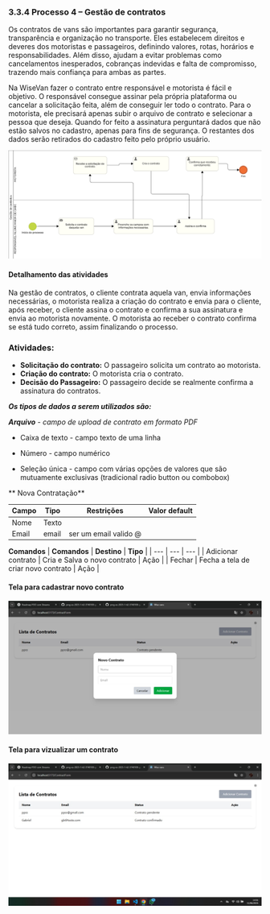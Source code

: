 ### 3.3.4 Processo 4 – Gestão de contratos

Os contratos de vans são importantes para garantir segurança, transparência e organização no transporte. Eles estabelecem direitos e deveres dos motoristas e passageiros, definindo valores, rotas, horários e responsabilidades. Além disso, ajudam a evitar problemas como cancelamentos inesperados, cobranças indevidas e falta de compromisso, trazendo mais confiança para ambas as partes.  

Na WiseVan fazer o contrato entre responsável e motorista é fácil e objetivo. O responsável consegue assinar pela própria plataforma ou cancelar a solicitação feita, além de conseguir ler todo o contrato. Para o motorista, ele precisará apenas subir o arquivo de contrato e selecionar a pessoa que deseja. Quando for feito a assinatura perguntará dados que não estão salvos no cadastro, apenas para fins de segurança. O restantes dos dados serão retirados do cadastro feito pelo próprio usuário. 

![Gestao de contratos](images/bpmn-contratos.png)


#### Detalhamento das atividades

Na gestão de contratos, o cliente contrata aquela van, envia informações necessárias, o motorista realiza a criação do contrato e envia para o cliente, após receber, o cliente assina o contrato e confirma a sua assinatura e envia ao motorista novamente. O motorista ao receber o contrato confirma se está tudo correto, assim finalizando o processo.

### Atividades:  
- **Solicitação do contrato:** O passageiro solicita um contrato ao motorista.  
- **Criação do contrato:** O motorista cria o contrato.  
- **Decisão do Passageiro:** O passageiro decide se realmente confirma a assinatura do contratos.
  
_**Os tipos de dados a serem utilizados são:**_

_**Arquivo** - campo de upload de contrato em formato PDF_

* Caixa de texto - campo texto de uma linha

* Número - campo numérico

* Seleção única - campo com várias opções de valores que são mutuamente exclusivas (tradicional radio button ou combobox)



** Nova Contratação**

| **Campo**       | **Tipo**         | **Restrições**         | **Valor default** |
| ---             | ---              | ---                    | ---               |
| Nome            | Texto            |                        |                   |
| Email           | email            | ser um email valido  @ |                   |



**Comandos**
| **Comandos**         |  **Destino**                                    | **Tipo**          |
| ---                  | ---                                             | ---               |
| Adicionar contrato   | Cria e Salva o novo contrato                    | Ação              |
| Fechar               | Fecha a tela de criar novo contrato             | Ação              |


#### **Tela para cadastrar novo contrato**
![Mural](images/tela-cadastrar-novo-contrato.jpg)


#### **Tela para vizualizar um contrato**
![Mural](images/tela-visualizacao-contratos.jpg)

